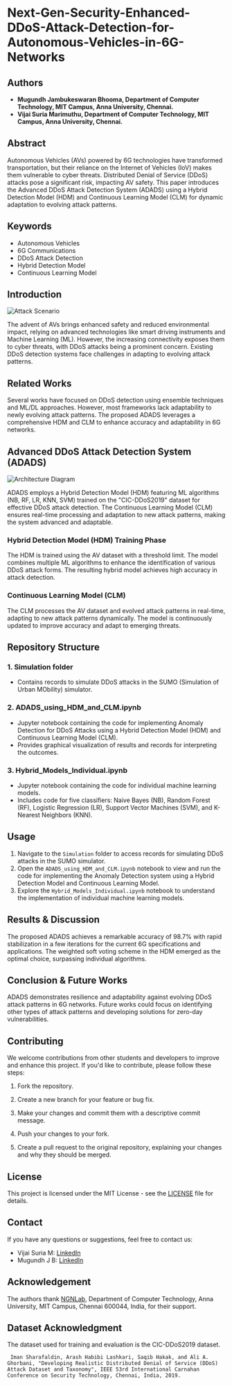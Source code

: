 # Next-Gen-Security-Enhanced-DDoS-Attack-Detection-for-Autonomous-Vehicles-in-6G-Networks

## Authors

- **Mugundh Jambukeswaran Bhooma, Department of Computer Technology, MIT Campus, Anna University, Chennai.**
- **Vijai Suria Marimuthu, Department of Computer Technology, MIT Campus, Anna University, Chennai.**

## Abstract

Autonomous Vehicles (AVs) powered by 6G technologies have transformed transportation, but their reliance on the Internet of Vehicles (IoV) makes them vulnerable to cyber threats. Distributed Denial of Service (DDoS) attacks pose a significant risk, impacting AV safety. This paper introduces the Advanced DDoS Attack Detection System (ADADS) using a Hybrid Detection Model (HDM) and Continuous Learning Model (CLM) for dynamic adaptation to evolving attack patterns.

## Keywords

- Autonomous Vehicles
- 6G Communications
- DDoS Attack Detection
- Hybrid Detection Model
- Continuous Learning Model

## Introduction

![Attack Scenario](https://github.com/J-B-Mugundh/Next-Gen-Security-Enhanced-DDoS-Attack-Detection-for-Autonomous-Vehicles-in-6G-Networks/blob/main/attack-scenario-6g.png)

The advent of AVs brings enhanced safety and reduced environmental impact, relying on advanced technologies like smart driving instruments and Machine Learning (ML). However, the increasing connectivity exposes them to cyber threats, with DDoS attacks being a prominent concern. Existing DDoS detection systems face challenges in adapting to evolving attack patterns.

## Related Works

Several works have focused on DDoS detection using ensemble techniques and ML/DL approaches. However, most frameworks lack adaptability to newly evolving attack patterns. The proposed ADADS leverages a comprehensive HDM and CLM to enhance accuracy and adaptability in 6G networks.

## Advanced DDoS Attack Detection System (ADADS)

![Architecture Diagram](https://github.com/J-B-Mugundh/Next-Gen-Security-Enhanced-DDoS-Attack-Detection-for-Autonomous-Vehicles-in-6G-Networks/blob/main/adads_arch_diagram.png)

ADADS employs a Hybrid Detection Model (HDM) featuring ML algorithms (NB, RF, LR, KNN, SVM) trained on the "CIC-DDoS2019" dataset for effective DDoS attack detection. The Continuous Learning Model (CLM) ensures real-time processing and adaptation to new attack patterns, making the system advanced and adaptable.

### Hybrid Detection Model (HDM) Training Phase

The HDM is trained using the AV dataset with a threshold limit. The model combines multiple ML algorithms to enhance the identification of various DDoS attack forms. The resulting hybrid model achieves high accuracy in attack detection.

### Continuous Learning Model (CLM)

The CLM processes the AV dataset and evolved attack patterns in real-time, adapting to new attack patterns dynamically. The model is continuously updated to improve accuracy and adapt to emerging threats.

## Repository Structure

### 1. Simulation folder

- Contains records to simulate DDoS attacks in the SUMO (Simulation of Urban MObility) simulator.

### 2. ADADS_using_HDM_and_CLM.ipynb

- Jupyter notebook containing the code for implementing Anomaly Detection for DDoS Attacks using a Hybrid Detection Model (HDM) and Continuous Learning Model (CLM).
- Provides graphical visualization of results and records for interpreting the outcomes.

### 3. Hybrid_Models_Individual.ipynb

- Jupyter notebook containing the code for individual machine learning models.
- Includes code for five classifiers: Naive Bayes (NB), Random Forest (RF), Logistic Regression (LR), Support Vector Machines (SVM), and K-Nearest Neighbors (KNN).

## Usage

1.  Navigate to the `Simulation` folder to access records for simulating DDoS attacks in the SUMO simulator.
2.  Open the `ADADS_using_HDM_and_CLM.ipynb` notebook to view and run the code for implementing the Anomaly Detection system using a Hybrid Detection Model and Continuous Learning Model.
3.  Explore the `Hybrid_Models_Individual.ipynb` notebook to understand the implementation of individual machine learning models.

## Results & Discussion

The proposed ADADS achieves a remarkable accuracy of 98.7% with rapid stabilization in a few iterations for the current 6G specifications and applications. The weighted soft voting scheme in the HDM emerged as the optimal choice, surpassing individual algorithms.

## Conclusion & Future Works

ADADS demonstrates resilience and adaptability against evolving DDoS attack patterns in 6G networks. Future works could focus on identifying other types of attack patterns and developing solutions for zero-day vulnerabilities.

## Contributing

We welcome contributions from other students and developers to improve and enhance this project. If you'd like to contribute, please follow these steps:

1. Fork the repository.

2. Create a new branch for your feature or bug fix.

3. Make your changes and commit them with a descriptive commit message.

4. Push your changes to your fork.

5. Create a pull request to the original repository, explaining your changes and why they should be merged.

## License

This project is licensed under the MIT License - see the [LICENSE](LICENSE) file for details.

## Contact

If you have any questions or suggestions, feel free to contact us:

- Vijai Suria M: [LinkedIn](https://linkedin.com/in/vijaisuria)
- Mugundh J B: [LinkedIn](https://linkedin.com/in/mugundhjb)

## Acknowledgement

The authors thank [NGNLab](https://ngnlab.org/), Department of Computer Technology, Anna University, MIT Campus, Chennai 600044, India, for their support.

## Dataset Acknowledgment
   The dataset used for training and evaluation is the CIC-DDoS2019 dataset.
     
     
     Iman Sharafaldin, Arash Habibi Lashkari, Saqib Hakak, and Ali A. Ghorbani, "Developing Realistic Distributed Denial of Service (DDoS) Attack Dataset and Taxonomy", IEEE 53rd International Carnahan Conference on Security Technology, Chennai, India, 2019.
     

